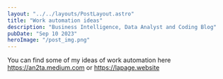 ```yaml
---
layout: "../../layouts/PostLayout.astro"
title: "Work automation ideas"
description: "Business Intelligence, Data Analyst and Coding Blog"
pubDate: "Sep 10 2023"
heroImage: "/post_img.png"
---
```


You can find some of my ideas of work automation here https://an2ta.medium.com or https://lapage.website